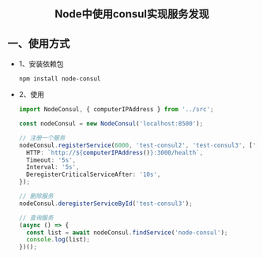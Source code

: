 ## <center>Node中使用consul实现服务发现</center>



## 一、使用方式

* 1、安装依赖包

  ```properties
  npm install node-consul
  ```

* 2、使用

  ```typescript
  import NodeConsul, { computerIPAddress } from '../src';
  
  const nodeConsul = new NodeConsul('localhost:8500');
  
  // 注册一个服务
  nodeConsul.registerService(6000, 'test-consul2', 'test-consul3', ['test1', 'test2'], {
    HTTP: `http://${computerIPAddress()}:3000/health`,
    Timeout: '5s',
    Interval: '5s',
    DeregisterCriticalServiceAfter: '10s',
  });
  
  // 删除服务
  nodeConsul.deregisterServiceById('test-consul3');
  
  // 查询服务
  (async () => {
    const list = await nodeConsul.findService('node-consul');
    console.log(list);
  })();
  ```

  
